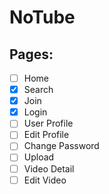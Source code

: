 # NoTube

## Pages:

- [ ] Home
- [x] Search
- [x] Join
- [x] Login
- [ ] User Profile
- [ ] Edit Profile
- [ ] Change Password
- [ ] Upload
- [ ] Video Detail
- [ ] Edit Video

